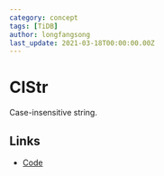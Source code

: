 ```yaml
---
category: concept
tags: [TiDB]
author: longfangsong
last_update: 2021-03-18T00:00:00.00Z
---
```

# CIStr

Case-insensitive string.

## Links

- [Code](https://github.com/pingcap/parser/blob/44f6be1df1c40f366a708a5c3bb88e9a64482e44/model/model.go#L1016)

